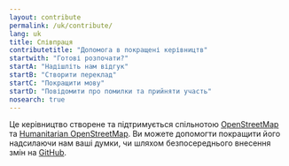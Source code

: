 ```yaml
---
layout: contribute
permalink: /uk/contribute/
lang: uk
title: Співпраця
contributetitle: "Допомога в покращені керівництв"
startwith: "Готові розпочати?"
startA: "Надішліть нам відгук"
startB: "Створити переклад"
startC: "Покращити мову"
startD: "Повідомити про помилки та прийняти участь"
nosearch: true
---
```

Це керівництво створене та підтримується спільнотою [OpenStreetMap](http://www.openstreetmap.org/) та [Humanitarian OpenStreetMap](http://hotosm.org/). Ви можете допомогти покращити його надсилаючи нам ваші думки, чи шляхом безпосереднього внесення змін на [GitHub](http://github.com/hotosm/learnosm).
